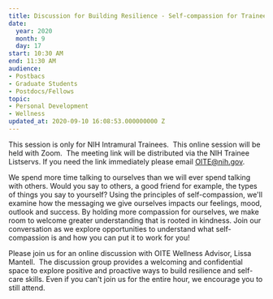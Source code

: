 ```yaml
---
title: Discussion for Building Resilience - Self-compassion for Trainees
date:
  year: 2020
  month: 9
  day: 17
start: 10:30 AM
end: 11:30 AM
audience:
- Postbacs
- Graduate Students
- Postdocs/Fellows
topic:
- Personal Development
- Wellness
updated_at: 2020-09-10 16:08:53.000000000 Z
---
```

This session is only for NIH Intramural Trainees.  This online session
will be held with Zoom.  The meeting link will be distributed via the
NIH Trainee Listservs. If you need the link immediately please email
OITE@nih.gov.

We spend more time talking to ourselves than we will ever spend talking
with others. Would you say to others, a good friend for example, the
types of things you say to yourself? Using the principles of
self-compassion, we'll examine how the messaging we give ourselves
impacts our feelings, mood, outlook and success. By holding more
compassion for ourselves, we make room to welcome greater understanding
that is rooted in kindness. Join our conversation as we explore
opportunities to understand what self-compassion is and how you can put
it to work for you! 

Please join us for an online discussion with OITE Wellness
Advisor, Lissa Mantell.  The discussion group provides a welcoming and
confidential space to explore positive and proactive ways to build
resilience and self-care skills. Even if you can\'t join us for the
entire hour, we encourage you to still attend.  

 

 

 
